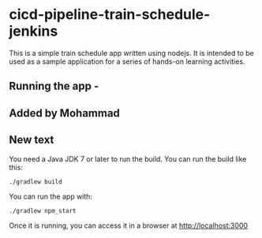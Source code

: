 # cicd-pipeline-train-schedule-jenkins

This is a simple train schedule app written using nodejs. It is intended to be used as a sample application for a series of hands-on learning activities.

## Running the app -  
## Added by Mohammad
## New text

You need a Java JDK 7 or later to run the build. You can run the build like this:

    ./gradlew build

You can run the app with:

    ./gradlew npm_start
    

Once it is running, you can access it in a browser at [http://localhost:3000](http://localhost:3000)
